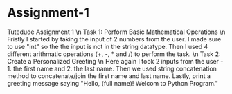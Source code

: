 # Assignment-1
Tutedude Assignment 1 \n
Task 1: Perform Basic Mathematical Operations \n
Fristly I started by taking the input of 2 numbers from the user. I made sure to use "int" so the the input is not in the string datatype. Then I used 4 different arithmatic operations (+, -, * and /) to perform the task. \n
Task 2: Create a Personalized Greeting \n
Here again I took 2 inputs from the user - 1. the first name and 2. the last name. Then we used string concatenation method to concatenate/join the first name and last name. Lastly, print a greeting message saying "Hello, (full name)! Welcom to Python Program." 
